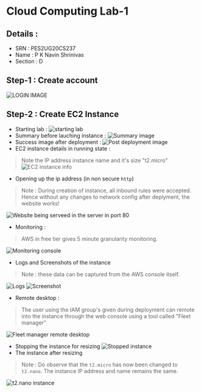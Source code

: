 # Cloud Computing Lab-1
## Details : 
- SRN : PES2UG20CS237
- Name : P K Navin Shrinivas
- Section : D

## Step-1 : Create account 
![LOGIN IMAGE](CC/EXPERIMENT-1/1.png)

## Step-2 : Create EC2 Instance
- Starting lab : 
![starting lab](CC/EXPERIMENT-1/2.png)
- Summary before lauching instance : 
![Summary image](CC/EXPERIMENT-1/3.png)
- Success image after deployment : 
![Post deployment image](CC/EXPERIMENT-1/4.png)
- EC2 instance details in running state : 
> Note the IP address instance name and it's size "t2.micro" 
![EC2 instance info](CC/EXPERIMENT-1/5.png)
- Opening up the ip address (in non secure `http`)
> Note : During creation of instance, all inbound rules were accepted. Hence without any changes to network config after deplyment, the website works!

![Website being serveed in the server in port 80](CC/EXPERIMENT-1/6.png)
- Monitoring : 
> AWS in free tier gives 5 minute granularity monitoring. 

![Monitoring console](CC/EXPERIMENT-1/7.png)
- Logs and Screenshots of the instance 
> Note : these data can be captured from the AWS console itself.

![Logs](8.png)
![Screenshot](9.png)
- Remote desktop : 
> The user using the IAM group's given during deployment can remote into the instance through the web console using a tool called "Fleet manager"

![Fleet manager remote desktop](10.png)
- Stopping the instance for resizing 
![Stopped instance](11.png)
- The instance after resizing 
> Note : Do observe that the `t2.micro` has now been changed to `t2.nano`. The instance IP address and name remains the same.

![t2.nano instance](12.png)
